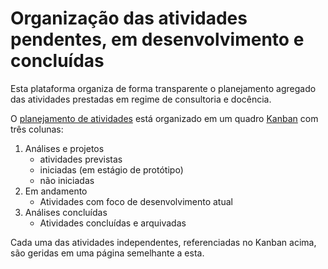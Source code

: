 # Organização das atividades pendentes, em desenvolvimento e concluídas

Esta plataforma organiza de forma transparente o planejamento agregado das atividades prestadas em regime de consultoria e docência.

O [planejamento de atividades][] está organizado em um quadro [Kanban](https://pt.wikipedia.org/wiki/Kanban) com três colunas:

1. Análises e projetos
    - atividades previstas
    - iniciadas (em estágio de protótipo)
    - não iniciadas
1. Em andamento
    - Atividades com foco de desenvolvimento atual
1. Análises concluídas
    - Atividades concluídas e arquivadas

Cada uma das atividades independentes, referenciadas no Kanban acima, são geridas em uma página semelhante a esta.

[planejamento de atividades]: https://github.com/philsf-biostat/org/projects/1

